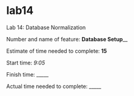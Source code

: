 # lab14
Lab 14: Database Normalization

Number and name of feature: ____Database Setup______

Estimate of time needed to complete: __15__

Start time: _9:05_

Finish time: _____

Actual time needed to complete: _____
